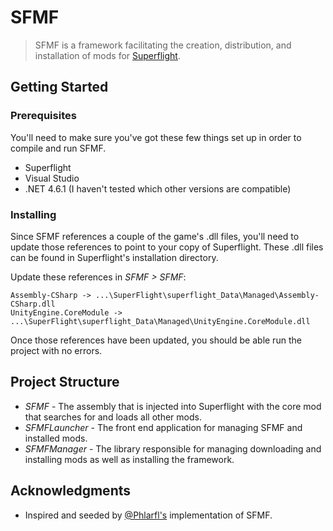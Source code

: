 # SFMF

> SFMF is a framework facilitating the creation, distribution, and installation of mods for [Superflight](https://superflightgame.com/).

## Getting Started

### Prerequisites

You'll need to make sure you've got these few things set up in order to compile and run SFMF.

- Superflight
- Visual Studio
- .NET 4.6.1 (I haven't tested which other versions are compatible)

### Installing

Since SFMF references a couple of the game's .dll files, you'll need to update those references to point to your copy of Superflight. These .dll files can be found in Superflight's installation directory.

Update these references in _SFMF > SFMF_:

```
Assembly-CSharp -> ...\SuperFlight\superflight_Data\Managed\Assembly-CSharp.dll
UnityEngine.CoreModule -> ...\SuperFlight\superflight_Data\Managed\UnityEngine.CoreModule.dll
```

Once those references have been updated, you should be able run the project with no errors.

## Project Structure

- _SFMF_ - The assembly that is injected into Superflight with the core mod that searches for and loads all other mods.
- _SFMFLauncher_ - The front end application for managing SFMF and installed mods.
- _SFMFManager_ - The library responsible for managing downloading and installing mods as well as installing the framework.

## Acknowledgments

- Inspired and seeded by [@Phlarfl's](https://github.com/Phlarfl) implementation of SFMF.
